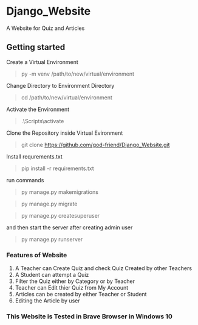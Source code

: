 # Django_Website
A Website for Quiz and Articles

## Getting started
Create a Virtual Environment
> py -m venv /path/to/new/virtual/environment

Change Directory to Environment Directory
>cd /path/to/new/virtual/environment

Activate the Environment
>.\Scripts\activate

 Clone the Repository inside Virtual Evironment 
> git clone https://github.com/god-friend/Django_Website.git

Install requrements.txt
>pip install -r requirements.txt

run commands
>py manage.py makemigrations

>py manage.py migrate

>py manage.py createsuperuser

and then start the server after creating admin user
>py manage.py runserver

### Features of Website
1. A Teacher can Create Quiz and check Quiz Created by other Teachers
2. A Student can attempt a Quiz
3. Filter the Quiz either by Category or by Teacher
4. Teacher can Edit thier Quiz from My Account
5. Articles can be created by either Teacher or Student
6. Editing the Article by user

### This Website is Tested in Brave Browser in Windows 10

